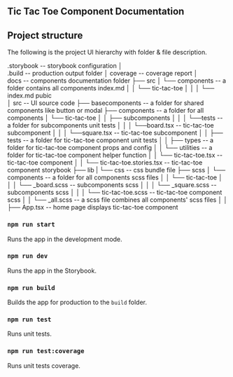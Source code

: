 ## Tic Tac Toe Component Documentation 

## Project structure 

The following is the project UI hierarchy with folder & file description.<br /> 

.storybook                               -- storybook configuration 
│  
.build                                   -- production output folder
│
coverage                                 -- coverage report
│  
docs                                     -- components documentation folder
├── src
│   └── components                       -- a folder contains all components index.md
│   │   └── tic-tac-toe
│   │   │   └── index.md
pubic                                    
│ 
src                                      -- UI source code
├── basecomponents                       -- a folder for shared components like button or modal
├── components                           -- a folder for all components
│   └── tic-tac-toe
│   │   ├── subcomponents 
│   │   │   └──tests                     -- a folder for subcomponents unit tests
│   │   │   └──board.tsx                 -- tic-tac-toe subcomponent
│   │   │   └──square.tsx                -- tic-tac-toe subcomponent
│   │   ├── tests                        -- a folder for tic-tac-toe component unit tests
│   │   ├── types                        -- a folder for tic-tac-toe component props and config
│   │   └── utilities                    -- a folder for tic-tac-toe component helper function
│   │   └── tic-tac-toe.tsx              -- tic-tac-toe component
│   │   └── tic-tac-toe.stories.tsx      -- tic-tac-toe component storybook
├── lib
|   └── css                              -- css bundle file
├── scss
│   └── components                       -- a folder for all components scss files
│   │   └── tic-tac-toe
│   │   │   └── _board.scss              -- subcomponents scss 
│   │   │   └── _square.scss             -- subcomponents scss
│   │   │   └── tic-tac-toe.scss         -- tic-tac-toe component scss
│   │   └── _all.scss                    -- a scss file combines all components' scss files
│   │ 
├── App.tsx                              -- home page displays tic-tac-toe component 


### `npm run start`

Runs the app in the development mode.<br />

### `npm run dev`

Runs the app in the Storybook.<br />

### `npm run build`

Builds the app for production to the `build` folder.<br />

### `npm run test`

Runs unit tests.<br />

### `npm run test:coverage`

Runs unit tests coverage.<br />
